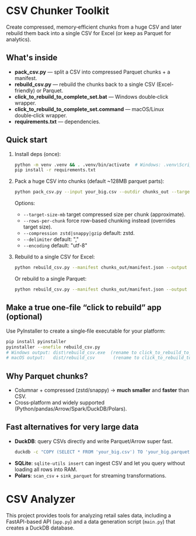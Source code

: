 # CSV Chunker Toolkit

Create compressed, memory‑efficient chunks from a huge CSV and later rebuild them
back into a single CSV for Excel (or keep as Parquet for analytics).

## What's inside
- **pack_csv.py** — split a CSV into compressed Parquet chunks + a manifest.
- **rebuild_csv.py** — rebuild the chunks back to a single CSV (Excel-friendly) or Parquet.
- **click_to_rebuild_to_complete_set.bat** — Windows double‑click wrapper.
- **click_to_rebuild_to_complete_set.command** — macOS/Linux double‑click wrapper.
- **requirements.txt** — dependencies.

## Quick start

1) Install deps (once):
   ```bash
   python -m venv .venv && . .venv/bin/activate  # Windows: .venv\Scripts\activate
   pip install -r requirements.txt
   ```

2) Pack a huge CSV into chunks (default ~128MB parquet parts):
   ```bash
   python pack_csv.py --input your_big.csv --outdir chunks_out --target-size-mb 128
   ```
   Options:
   - `--target-size-mb` target compressed size per chunk (approximate).
   - `--rows-per-chunk` force row-based chunking instead (overrides target size).
   - `--compression zstd|snappy|gzip` default: zstd.
   - `--delimiter` default: ","
   - `--encoding` default: "utf-8"

3) Rebuild to a single CSV for Excel:
   ```bash
   python rebuild_csv.py --manifest chunks_out/manifest.json --output rebuilt.csv
   ```
   Or rebuild to a single Parquet:
   ```bash
   python rebuild_csv.py --manifest chunks_out/manifest.json --output rebuilt.parquet
   ```

## Make a true one‑file “click to rebuild” app (optional)
Use PyInstaller to create a single‑file executable for your platform:
```bash
pip install pyinstaller
pyinstaller --onefile rebuild_csv.py
# Windows output: dist\rebuild_csv.exe  (rename to click_to_rebuild_to_complete_set.exe)
# macOS output:   dist/rebuild_csv       (rename to click_to_rebuild_to_complete_set)
```

## Why Parquet chunks?
- Columnar + compressed (zstd/snappy) → **much smaller** and **faster** than CSV.
- Cross‑platform and widely supported (Python/pandas/Arrow/Spark/DuckDB/Polars).

## Fast alternatives for very large data
- **DuckDB**: query CSVs directly and write Parquet/Arrow super fast.
  ```bash
  duckdb -c "COPY (SELECT * FROM 'your_big.csv') TO 'your_big.parquet' (FORMAT 'parquet');"
  ```
- **SQLite**: `sqlite-utils insert` can ingest CSV and let you query without loading all rows into RAM.
- **Polars**: `scan_csv` + `sink_parquet` for streaming transformations.

# CSV Analyzer

This project provides tools for analyzing retail sales data, including a FastAPI-based API (`app.py`) and a data generation script (`main.py`) that creates a DuckDB database.
